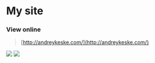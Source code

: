 # My site

### View online
> [http://andreykeske.com/](http://andreykeske.com/)

![](https://raw.githubusercontent.com/keske/andreykeske.com/master/src/assets/images/gh/travel.png)
![](https://raw.githubusercontent.com/keske/andreykeske.com/master/src/assets/images/gh/works.png)

